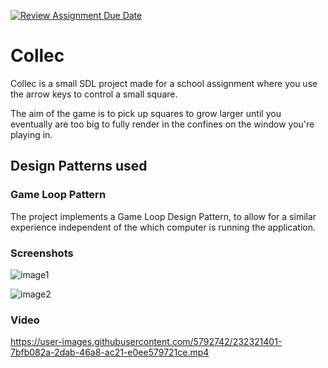 [![Review Assignment Due Date](https://classroom.github.com/assets/deadline-readme-button-24ddc0f5d75046c5622901739e7c5dd533143b0c8e959d652212380cedb1ea36.svg)](https://classroom.github.com/a/xhZBU6iz)

# Collec

Collec is a small SDL project made for a school assignment where you use the arrow keys to control a small square.

The aim of the game is to pick up squares to grow larger until you eventually are too big to fully render in the confines on the window you're playing in.

## Design Patterns used

### Game Loop Pattern
The project implements a Game Loop Design Pattern, to allow for a similar experience independent of the which computer is running the application.

### Screenshots

![image1](https://user-images.githubusercontent.com/5792742/232321410-f2163731-58fa-4b50-9233-d9ff6153ee47.png)

![image2](https://user-images.githubusercontent.com/5792742/232321412-a4ddac86-b9e4-4482-8b9b-1c3970f47a89.png)

### Video
https://user-images.githubusercontent.com/5792742/232321401-7bfb082a-2dab-46a8-ac21-e0ee579721ce.mp4

